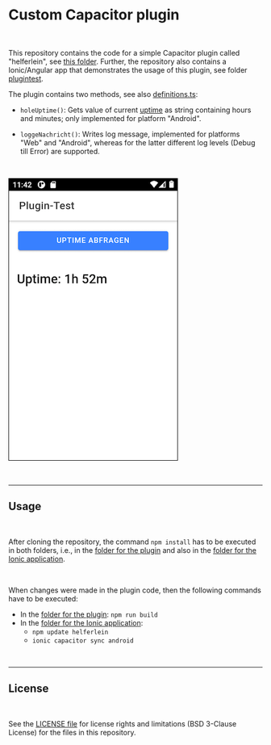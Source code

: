 # Custom Capacitor plugin #

<br>

This repository contains the code for a simple Capacitor plugin called "helferlein", see [this folder](helferlein).
Further, the repository also contains a Ionic/Angular app that demonstrates the usage of this plugin, see folder [plugintest](plugintest).

The plugin contains two methods, see also [definitions.ts](helferlein/src/definitions.ts):

* `holeUptime()`: Gets value of current [uptime](https://en.wikipedia.org/wiki/Uptime) as string containing hours and minutes;
  only implemented for platform "Android".
  
* `loggeNachricht()`: Writes log message, implemented for platforms "Web" and "Android",
  whereas for the latter different log levels (Debug till Error) are supported.

<br>

![Screenshot](screenshot_1.png)

<br>

----

## Usage ##

<br>

After cloning the repository, the command `npm install` has to be executed in both folders,
i.e., in the [folder for the plugin](helferlein) and also in the [folder for the Ionic application](plugintest).

<br>

When changes were made in the plugin code, then the following commands have to be executed:
* In the [folder for the plugin](helferlein): `npm run build`
* In the [folder for the Ionic application](plugintest):
  * `npm update helferlein`
  * `ionic capacitor sync android`

<br>

----

## License ##

<br>

See the [LICENSE file](LICENSE.md) for license rights and limitations (BSD 3-Clause License)
for the files in this repository.

<br>
